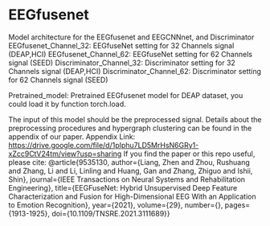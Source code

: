 # EEGfusenet
Model architecture for the EEGfusenet and EEGCNNnet, and Discriminator
EEGfusenet_Channel_32: EEGfuseNet setting for 32 Channels signal (DEAP,HCI)
EEGfusenet_Channel_62: EEGfuseNet setting for 62 Channels signal (SEED)
Discriminator_Channel_32: Discriminator setting for 32 Channels signal (DEAP,HCI)
Discriminator_Channel_62: Discriminator setting for 62 Channels signal (SEED)

Pretrained_model: Pretrained EEGfusenet model for DEAP dataset, you could load it by function torch.load.

The input of this model should be the preprocessed signal. Details about the preprocessing procedures and hypergraph clustering can be found in the appendix of our paper.
Appendix Link: https://drive.google.com/file/d/1pIphu7LD5MrHsN6GRy1-xZcc9CtV24tm/view?usp=sharing
If you find the paper or this repo useful, please cite:
@article{9535130,  author={Liang, Zhen and Zhou, Rushuang and Zhang, Li and Li, Linling and Huang, Gan and Zhang, Zhiguo and Ishii, Shin},  journal={IEEE Transactions on Neural Systems and Rehabilitation Engineering},   title={EEGFuseNet: Hybrid Unsupervised Deep Feature Characterization and Fusion for High-Dimensional EEG With an Application to Emotion Recognition},   year={2021},  volume={29},  number={},  pages={1913-1925},  doi={10.1109/TNSRE.2021.3111689}}
